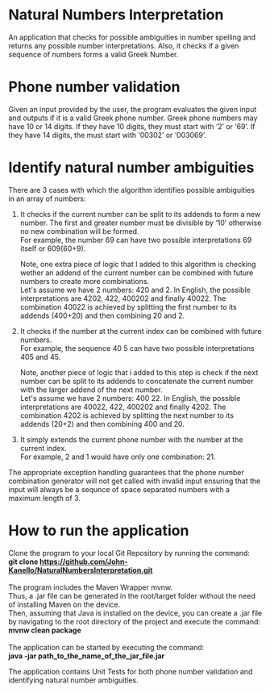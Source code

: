 # Natural Numbers Interpretation
An application that checks for possible ambiguities in number spelling and returns any possible number interpretations. Also, 
it checks if a given sequence of numbers forms a valid Greek Number.

# Phone number validation
Given an input provided by the user, the program evaluates the given input and outputs if it is a valid Greek phone number. Greek phone numbers may have 10 or 14 digits. 
If they have 10 digits, they must start with ‘2’ or ‘69’. If they have 14 digits, the must start with ‘00302’ or ‘003069’.

# Identify natural number ambiguities
There are 3 cases with which the algorithm identifies possible ambiguities in an array of numbers:
1. It checks if the current number can be split to its addends to form a new number. The first and greater number must be divisible
  by ‘10’ otherwise no new combination will be formed.</br>For example, the number 69 can have two possible interpretations 69 itself or 609(60+9).

   Note, one extra piece of logic that I added to this algorithm is checking wether an addend of
   the current number can be combined with future numbers to create more combinations.</br>
   Let's assume we have 2 numbers: 420 and 2.
   In English, the possible interpretations are 4202, 422, 400202 and finally 40022.
   The combination 40022 is achieved by splitting the first number to its addends (400+20) and then combining 20 and 2.

2. It checks if the number at the current index can be combined with future numbers.</br>
   For example, the sequence 40 5 can have two possible interpretations 405 and 45.

   Note, another piece of logic that i added to this step is check if the next number can be
   split to its addends to concatenate the current number with the larger addend of the next number.</br>
   Let's assume we have 2 numbers: 400 22.
   In English, the possible interpretations are 40022, 422, 400202 and finally 4202.
   The combination 4202 is achieved by splitting the next number to its addends (20+2) and then combining 400 and 20.

3.  It simply extends the current phone number with the number at the current index.</br>
    For example, 2 and 1 would have only one combination: 21.

The appropriate exception handling guarantees that the phone number combination generator will not get called with invalid input
ensuring that the input will always be a sequnce of space separated numbers with a maximum length of 3.

# How to run the application
Clone the program to your local Git Repository by running the command:</br>
<b>git clone https://github.com/John-Kanello/NaturalNumbersInterpretation.git</b></br></br>
The program includes the Maven Wrapper mvnw.</br>
Thus, a .jar file can be generated in the root/target folder without the need of installing Maven on the device.</br>
Then, assuming that Java is installed on the device, you can create a .jar file by navigating to the root directory of the project and execute the command:
</br><b>mvnw clean package</b></br></br>
The application can be started by executing the command:</br><b>java -jar path_to_the_name_of_the_jar_file.jar</b>

The application contains Unit Tests for both phone number validation and identifying natural number ambiguities.



